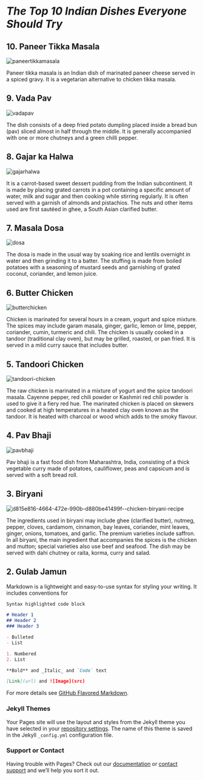 # _The Top 10 Indian Dishes Everyone Should Try_


## **10. Paneer Tikka Masala**

![paneertikkamasala](https://user-images.githubusercontent.com/36171682/36572324-10bc8674-1809-11e8-8909-5f9ce4ffacbd.jpg)

Paneer tikka masala is an Indian dish of marinated paneer cheese served in a spiced gravy. It is a vegetarian alternative to chicken tikka masala.


## **9. Vada Pav**

![vadapav](https://user-images.githubusercontent.com/36171682/36572201-625d2b38-1808-11e8-90aa-ac5b888f963a.jpg)

The dish consists of a deep fried potato dumpling placed inside a bread bun (pav) sliced almost in half through the middle. It is generally accompanied with one or more chutneys and a green chilli pepper.


## **8. Gajar ka Halwa** 

![gajarhalwa](https://user-images.githubusercontent.com/36171682/36572380-7bd1a7e6-1809-11e8-9b39-538039ffaaa9.JPG)

It is a carrot-based sweet dessert pudding from the Indian subcontinent. It is made by placing grated carrots in a pot containing a specific amount of water, milk and sugar and then cooking while stirring regularly. It is often served with a garnish of almonds and pistachios. The nuts and other items used are first sautéed in ghee, a South Asian clarified butter.


## **7. Masala Dosa**

![dosa](https://user-images.githubusercontent.com/36171682/36572471-fec6ed6e-1809-11e8-8672-43dfd98d0897.jpg)

The dosa is made in the usual way by soaking rice and lentils overnight in water and then grinding it to a batter. The stuffing is made from boiled potatoes with a seasoning of mustard seeds and garnishing of grated coconut, coriander, and lemon juice.


## **6. Butter Chicken**

![butterchicken](https://user-images.githubusercontent.com/36171682/36572550-74a82778-180a-11e8-9f7e-6a67a116583e.jpg)

Chicken is marinated for several hours in a cream, yogurt and spice mixture. The spices may include garam masala, ginger, garlic, lemon or lime, pepper, coriander, cumin, turmeric and chili. The chicken is usually cooked in a tandoor (traditional clay oven), but may be grilled, roasted, or pan fried. It is served in a mild curry sauce that includes butter. 


## **5. Tandoori Chicken**

![tandoori-chicken](https://user-images.githubusercontent.com/36171682/36572639-f361df0a-180a-11e8-8441-f9e4cbf9de29.jpg)

The raw chicken is marinated in a mixture of yogurt and the spice tandoori masala. Cayenne pepper, red chili powder or Kashmiri red chili powder is used to give it a fiery red hue. The marinated chicken is placed on skewers and cooked at high temperatures in a heated clay oven known as the tandoor. It is heated with charcoal or wood which adds to the smoky flavour. 


## **4. Pav Bhaji**

![pavbhaji](https://user-images.githubusercontent.com/36171682/36572704-4aba05ca-180b-11e8-9308-cdf242fcec20.jpg)

Pav bhaji is a fast food dish from Maharashtra, India, consisting of a thick vegetable curry made of potatoes, cauliflower, peas and capsicum and is served with a soft bread roll.


## **3. Biryani**

![d815e816-4664-472e-990b-d880be41499f--chicken-biryani-recipe](https://user-images.githubusercontent.com/36171682/36572867-028c0b1c-180c-11e8-9f97-fc53b61e614f.jpg)

The ingredients used in biryani may include ghee (clarified butter), nutmeg, pepper, cloves, cardamom, cinnamon, bay leaves, coriander, mint leaves, ginger, onions, tomatoes, and garlic. The premium varieties include saffron. In all biryani, the main ingredient that accompanies the spices is the chicken and mutton; special varieties also use beef and seafood. The dish may be served with dahi chutney or raita, korma, curry and salad.


## **2. Gulab Jamun**












Markdown is a lightweight and easy-to-use syntax for styling your writing. It includes conventions for

```markdown
Syntax highlighted code block

# Header 1
## Header 2
### Header 3

- Bulleted
- List

1. Numbered
2. List

**Bold** and _Italic_ and `Code` text

[Link](url) and ![Image](src)
```

For more details see [GitHub Flavored Markdown](https://guides.github.com/features/mastering-markdown/).

### Jekyll Themes

Your Pages site will use the layout and styles from the Jekyll theme you have selected in your [repository settings](https://github.com/agk84/CHEME_5500_WC_4/settings). The name of this theme is saved in the Jekyll `_config.yml` configuration file.

### Support or Contact

Having trouble with Pages? Check out our [documentation](https://help.github.com/categories/github-pages-basics/) or [contact support](https://github.com/contact) and we’ll help you sort it out.
